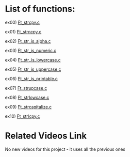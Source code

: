 # List of functions:

ex00) [Ft_strcpy.c](./ex00/ft_strcpy.c)

ex01) [Ft_strncpy.c](./ex01/ft_strncpy.c)

ex02) [Ft_str_is_alpha.c](./ex02/ft_str_is_alpha.c)

ex03) [Ft_str_is_numeric.c](./ex03/ft_str_is_numeric.c)

ex04) [Ft_str_is_lowercase.c](./ex04/ft_str_is_lowercase.c)

ex05) [Ft_str_is_uppercase.c](./ex05/ft_str_is_uppercase.c)

ex06) [Ft_str_is_printable.c](./ex06/ft_str_is_printable.c)

ex07) [Ft_strupcase.c](./ex07/ft_strupcase.c)

ex08) [Ft_strlowcase.c](./ex08/ft_strlowcase.c)

ex09) [Ft_strcapitalize.c](./ex09/ft_strcapitalize.c)

ex10) [Ft_strlcpy.c](./ex10/ft_strlcpy.c)

# Related Videos Link

No new videos for this project - it uses all the previous ones

